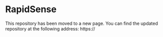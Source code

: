 <!DOCTYPE html>
<html lang="en">
<head>
    <meta charset="UTF-8">
    <meta name="viewport" content="width=device-width, initial-scale=1.0">
</head>
<body>
    <h1>RapidSense</h1>
    This repository has been moved to a new page. You can find the updated repository at the following address: https://
</body>
</html>
